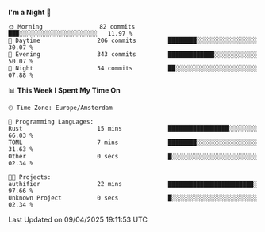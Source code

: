 <!--START_SECTION:waka-->
**I'm a Night 🦉** 

```text
🌞 Morning                82 commits          ███░░░░░░░░░░░░░░░░░░░░░░   11.97 % 
🌆 Daytime                206 commits         ████████░░░░░░░░░░░░░░░░░   30.07 % 
🌃 Evening                343 commits         █████████████░░░░░░░░░░░░   50.07 % 
🌙 Night                  54 commits          ██░░░░░░░░░░░░░░░░░░░░░░░   07.88 % 
```


📊 **This Week I Spent My Time On** 

```text
🕑︎ Time Zone: Europe/Amsterdam

💬 Programming Languages: 
Rust                     15 mins             █████████████████░░░░░░░░   66.03 % 
TOML                     7 mins              ████████░░░░░░░░░░░░░░░░░   31.63 % 
Other                    0 secs              █░░░░░░░░░░░░░░░░░░░░░░░░   02.34 % 

🐱‍💻 Projects: 
authifier                22 mins             ████████████████████████░   97.66 % 
Unknown Project          0 secs              █░░░░░░░░░░░░░░░░░░░░░░░░   02.34 % 
```


 Last Updated on 09/04/2025 19:11:53 UTC
<!--END_SECTION:waka-->
